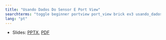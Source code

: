 ```yaml
---
title: "Usando Dados Do Sensor E Port View"
searchterms: "toggle beginner portview port_view brick ev3 usando_dados_do_sensor_e_port_view"
lang: "pt"
---
```

 <ul>
 <li class="ng-binding">Slides:
 <a href="translations/pt-br/beginner/PortView.pptx">PPTX</a>,
 <a href="translations/pt-br/beginner/PortView.pdf">PDF</a>
 </li>
 </ul>
